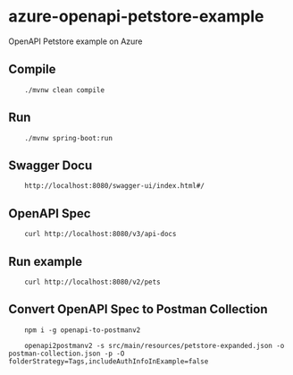 # azure-openapi-petstore-example
OpenAPI Petstore example on Azure

## Compile
```
    ./mvnw clean compile  
```

## Run
```
    ./mvnw spring-boot:run
```

## Swagger Docu
```
    http://localhost:8080/swagger-ui/index.html#/
```

## OpenAPI Spec
```
    curl http://localhost:8080/v3/api-docs
```

## Run example
```
    curl http://localhost:8080/v2/pets
```

## Convert OpenAPI Spec to Postman Collection
```
    npm i -g openapi-to-postmanv2 
    
    openapi2postmanv2 -s src/main/resources/petstore-expanded.json -o postman-collection.json -p -O folderStrategy=Tags,includeAuthInfoInExample=false
```